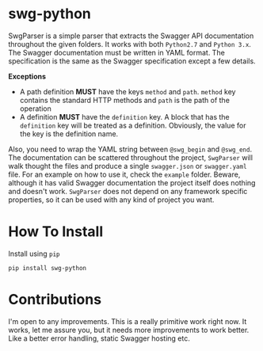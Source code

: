 # swg-python

SwgParser is a simple parser that extracts the Swagger API documentation throughout the given folders. It works with both `Python2.7` and `Python 3.x`.
The Swagger documentation must be written in YAML format. The specification is the same as the Swagger specification except a few details.

**Exceptions**
- A path definition **MUST** have the keys `method` and `path`. `method` key contains the standard HTTP methods and `path` is the path of the operation
- A definition **MUST** have the `definition` key. A block that has the `definition` key will be treated as a definition. Obviously, the value for the key
  is the definition name.

Also, you need to wrap the YAML string between `@swg_begin` and `@swg_end`.
The documentation can be scattered throughout the project, `SwgParser` will walk thought the files and produce a single `swagger.json` or `swagger.yaml`
file. For an example on how to use it, check the `example` folder. Beware, although it has valid Swagger documentation the project itself does nothing and
doesn't work. `SwgParser` does not depend on any framework specific properties, so it can be used with any kind of project you want.

# How To Install

Install using `pip`

`pip install swg-python`

# Contributions

I'm open to any improvements. This is a really primitive work right now. It works, let me assure you, but it needs more improvements to work better.
Like a better error handling, static Swagger hosting etc.
